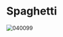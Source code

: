 # Spaghetti
![040099](https://user-images.githubusercontent.com/50277379/140743583-dbfb80c9-b89a-4ef0-9d9a-406f39e348df.jpg)
